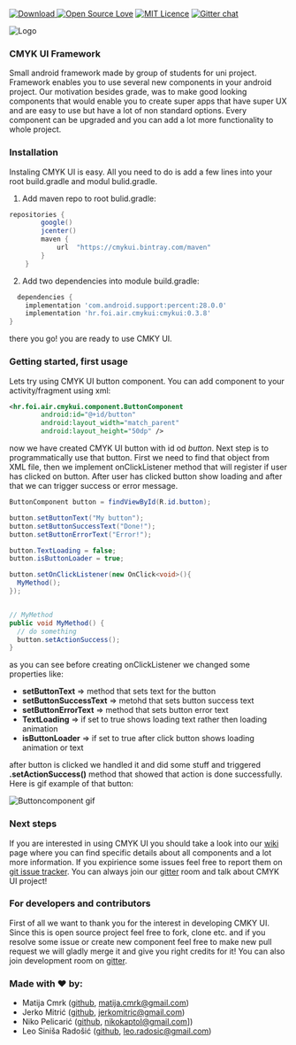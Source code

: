 [![Download](https://api.bintray.com/packages/cmykui/maven/cmykui/images/download.svg) ](https://bintray.com/cmykui/maven/cmykui/_latestVersion) [![Open Source Love](https://badges.frapsoft.com/os/v1/open-source.svg?v=103)](https://github.com/ellerbrock/open-source-badges/) [![MIT Licence](https://badges.frapsoft.com/os/mit/mit.svg?v=103)](https://opensource.org/licenses/mit-license.php) [![Gitter chat](https://badges.gitter.im/gitterHQ/gitter.png)](https://gitter.im/cmykui/community)

![Logo](https://i.imgur.com/zVq1DF4.png)
 ### CMYK UI Framework
Small android framework made by group of students for uni project. Framework enables you to use several new components in your android project. Our motivation besides grade, was to make good looking components that would enable you to create super apps that have super UX and are easy to use but have a lot of non standard options. Every component can be upgraded and you can add a lot more functionality to whole project.

### Installation

Instaling CMYK UI is easy. All you need to do is add a few lines into your root build.gradle and modul bulid.gradle.<br>
1. Add maven repo to root bulid.gradle: 
```gradle
repositories {
        google()
        jcenter()
        maven {
            url  "https://cmykui.bintray.com/maven"
        }
    }  
  ```

2. Add two dependencies into module build.gradle:
```gradle
  dependencies {
    implementation 'com.android.support:percent:28.0.0'
    implementation 'hr.foi.air.cmykui:cmykui:0.3.8'
}
```

there you go! you are ready to use CMKY UI.

### Getting started, first usage

Lets try using CMYK UI button component. You can add component to your activity/fragment using xml:
```xml
<hr.foi.air.cmykui.component.ButtonComponent
        android:id="@+id/button"
        android:layout_width="match_parent"
        android:layout_height="50dp" />
```
now we have created CMYK UI button with id od *button*. Next step is to programmatically use that button. 
First we need to find that object from XML file, then we implement onClickListener method that will register if user has clicked on button. After user has clicked button show loading and after that we can trigger success or error message. 
```java
ButtonComponent button = findViewById(R.id.button);

button.setButtonText("My button");
button.setButtonSuccessText("Done!");
button.setButtonErrorText("Error!");

button.TextLoading = false;
button.isButtonLoader = true;

button.setOnClickListener(new OnClick<void>(){
  MyMethod();
});


// MyMethod
public void MyMethod() {
  // do something
  button.setActionSuccess();
}

```

as you can see before creating onClickListener we changed some properties like: 
- **setButtonText** => method that sets text for the button
- **setButtonSuccessText** => metohd that sets button success text
- **setButtonErrorText** => method that sets button error text
- **TextLoading** => if set to true shows loading text rather then loading animation
- **isButtonLoader** => if set to true after click button shows loading animation or text

after button is clicked we handled it and did some stuff and triggered **.setActionSuccess()** method that showed that action is done successfully.
Here is gif example of that button: 

![Buttoncomponent gif](https://media.giphy.com/media/lYibSocYE1ItcFs7gR/giphy.gif)

### Next steps
If you are interested in using CMYK UI you should take a look into our [wiki](https://github.com/wleorule/CMYK-UI/wiki) page where you can find specific details about all components and a lot more information. If you expirience some issues feel free to report them on [git issue tracker](https://github.com/wleorule/CMYK-UI/issues). You can always join our [gitter](https://gitter.im/cmykui/community) room and talk about CMYK UI project!

### For developers and contributors
First of all we want to thank you for the interest in developing CMKY UI. Since this is open source project feel free to fork, clone etc. and if you resolve some issue or create new component feel free to make new pull request we will gladly merge it and give you right credits for it! You can also join development room on [gitter](https://gitter.im/cmykui/Developers). 

### Made with ❤ by:
- Matija Cmrk ([github](https://github.com/matcmrk), matija.cmrk@gmail.com)
- Jerko Mitrić ([github](https://github.com/jera22), jerkomitric@gmail.com)
- Niko Pelicarić ([github](https://github.com/Niko135), nikokaptol@gmail.com])
- Leo Siniša Radošić ([github](https://github.com/wleorule), leo.radosic@gmail.com)

